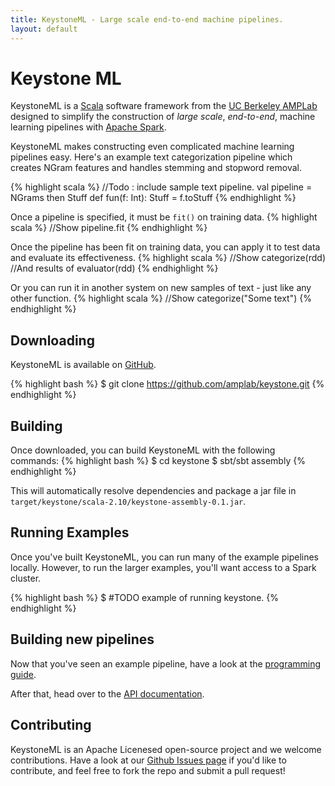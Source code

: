 ```yaml
---
title: KeystoneML - Large scale end-to-end machine pipelines.
layout: default
---
```


# Keystone ML

KeystoneML is a [Scala](http://scala-lang.org/) software framework from the [UC Berkeley AMPLab](http://amplab.cs.berkeley.edu/) designed to simplify the construction of *large scale*, *end-to-end*, machine learning pipelines with [Apache Spark](http://spark.apache.org/).

KeystoneML makes constructing even complicated machine learning pipelines easy. Here's an example text categorization pipeline which creates NGram features and handles stemming and stopword removal.

{% highlight scala %}
//Todo : include sample text pipeline.
val pipeline = NGrams then Stuff
def fun(f: Int): Stuff = f.toStuff
{% endhighlight %}

Once a pipeline is specified, it must be `fit()` on training data.
{% highlight scala %}
//Show pipeline.fit
{% endhighlight %}

Once the pipeline has been fit on training data, you can apply it to test data and evaluate its effectiveness.
{% highlight scala %}
//Show categorize(rdd)
//And results of evaluator(rdd)
{% endhighlight %}

Or you can run it in another system on new samples of text - just like any other function.
{% highlight scala %}
//Show categorize("Some text")
{% endhighlight %}

## Downloading

KeystoneML is available on [GitHub](http://github.com/amplab/keystone/). 

{% highlight bash %}
$ git clone https://github.com/amplab/keystone.git
{% endhighlight %}


## Building

Once downloaded, you can build KeystoneML with the following commands:
{% highlight bash %}
$ cd keystone
$ sbt/sbt assembly
{% endhighlight %}

This will automatically resolve dependencies and package a jar file in `target/keystone/scala-2.10/keystone-assembly-0.1.jar`.

## Running Examples

Once you've built KeystoneML, you can run many of the example pipelines locally.
However, to run the larger examples, you'll want access to a Spark cluster.

{% highlight bash %}
$ #TODO example of running keystone.
{% endhighlight %}

## Building new pipelines

Now that you've seen an example pipeline, have a look at the [programming guide](programming_guide.html). 

After that, head over to the [API documentation](docs/).

## Contributing

KeystoneML is an Apache Licenesed open-source project and we welcome contributions.
Have a look at our [Github Issues page](http://github.com/amplab/keystone/issues) if you'd like to contribute, and feel free to fork the repo and submit a pull request!

